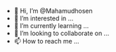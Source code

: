 - 👋 Hi, I’m @Mahamudhosen
- 👀 I’m interested in ...
- 🌱 I’m currently learning ...
- 💞️ I’m looking to collaborate on ...
- 📫 How to reach me ...

<!---
Mahamudhosen/Mahamudhosen is a ✨ special ✨ repository because its `README.md` (this file) appears on your GitHub profile.
You can click the Preview link to take a look at your changes.
--->
